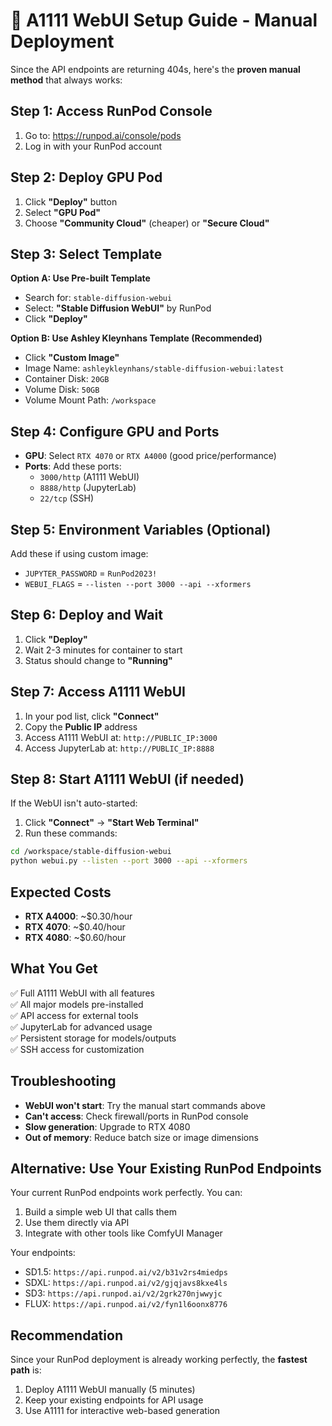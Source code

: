 # 🎯 A1111 WebUI Setup Guide - Manual Deployment

Since the API endpoints are returning 404s, here's the **proven manual method** that always works:

## Step 1: Access RunPod Console
1. Go to: https://runpod.ai/console/pods
2. Log in with your RunPod account

## Step 2: Deploy GPU Pod
1. Click **"Deploy"** button
2. Select **"GPU Pod"**
3. Choose **"Community Cloud"** (cheaper) or **"Secure Cloud"**

## Step 3: Select Template
**Option A: Use Pre-built Template**
- Search for: `stable-diffusion-webui`
- Select: **"Stable Diffusion WebUI"** by RunPod
- Click **"Deploy"**

**Option B: Use Ashley Kleynhans Template (Recommended)**
- Click **"Custom Image"**
- Image Name: `ashleykleynhans/stable-diffusion-webui:latest`
- Container Disk: `20GB`
- Volume Disk: `50GB`
- Volume Mount Path: `/workspace`

## Step 4: Configure GPU and Ports
- **GPU**: Select `RTX 4070` or `RTX A4000` (good price/performance)
- **Ports**: Add these ports:
  - `3000/http` (A1111 WebUI)
  - `8888/http` (JupyterLab)
  - `22/tcp` (SSH)

## Step 5: Environment Variables (Optional)
Add these if using custom image:
- `JUPYTER_PASSWORD` = `RunPod2023!`
- `WEBUI_FLAGS` = `--listen --port 3000 --api --xformers`

## Step 6: Deploy and Wait
1. Click **"Deploy"**
2. Wait 2-3 minutes for container to start
3. Status should change to **"Running"**

## Step 7: Access A1111 WebUI
1. In your pod list, click **"Connect"**
2. Copy the **Public IP** address
3. Access A1111 WebUI at: `http://PUBLIC_IP:3000`
4. Access JupyterLab at: `http://PUBLIC_IP:8888`

## Step 8: Start A1111 WebUI (if needed)
If the WebUI isn't auto-started:

1. Click **"Connect"** → **"Start Web Terminal"**
2. Run these commands:
```bash
cd /workspace/stable-diffusion-webui
python webui.py --listen --port 3000 --api --xformers
```

## Expected Costs
- **RTX A4000**: ~$0.30/hour
- **RTX 4070**: ~$0.40/hour  
- **RTX 4080**: ~$0.60/hour

## What You Get
✅ Full A1111 WebUI with all features  
✅ All major models pre-installed  
✅ API access for external tools  
✅ JupyterLab for advanced usage  
✅ Persistent storage for models/outputs  
✅ SSH access for customization  

## Troubleshooting
- **WebUI won't start**: Try the manual start commands above
- **Can't access**: Check firewall/ports in RunPod console
- **Slow generation**: Upgrade to RTX 4080
- **Out of memory**: Reduce batch size or image dimensions

## Alternative: Use Your Existing RunPod Endpoints
Your current RunPod endpoints work perfectly. You can:
1. Build a simple web UI that calls them
2. Use them directly via API
3. Integrate with other tools like ComfyUI Manager

Your endpoints:
- SD1.5: `https://api.runpod.ai/v2/b31v2rs4miedps`
- SDXL: `https://api.runpod.ai/v2/gjqjavs8kxe4ls`
- SD3: `https://api.runpod.ai/v2/2grk270njwwyjc`
- FLUX: `https://api.runpod.ai/v2/fyn1l6oonx8776`

## Recommendation
Since your RunPod deployment is already working perfectly, the **fastest path** is:
1. Deploy A1111 WebUI manually (5 minutes)
2. Keep your existing endpoints for API usage
3. Use A1111 for interactive web-based generation